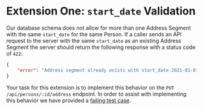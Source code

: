 # Extension One: `start_date` Validation

Our database schema does not allow for more than one Address Segment with the same `start_date` for the same Person. If a caller sends an API request to the server with the same `start_date` as an existing Address Segment the server should return the following response with a status code of `422`:

```json
{
    "error": "Address segment already exists with start_date 2021-01-01"
}
```

Your task for this extension is to implement this behavior on the `PUT /api/persons/:id/address` endpoint. In order to assist with implementing this behavior we have provided a [failing test case](/tests/api/test_addresses.py#L121).
